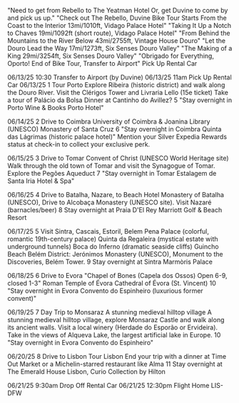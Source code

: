 "Need to get from Rebello to The Yeatman Hotel
Or, get Duvine to come by and pick us up."
"Check out The Rebello, Duvine Bike Tour Starts
From the Coast to the Interior
13mi/1010ft, Vidago Palace Hotel"
"Taking It Up a Notch to Chaves
19mi/1092ft (short route), Vidago Palace Hotel"
"From Behind the Mountains to the River Below
43mi/2755ft, Vintage House Douro"
"Let the Douro Lead the Way
17mi/1273ft, Six Senses Douro Valley"
"The Making of a King
29mi/3254ft, Six Senses Douro Valley"
"Obrigado for Everything, Oporto!
End of Bike Tour, Transfer to Airport"
Pick Up Rental Car

06/13/25	10:30	Transfer to Airport (by Duvine)
06/13/25	11am	Pick Up Rental Car
06/13/25	1	Tour Porto
		Explore Ribeira (historic district) and walk along the Douro River.
		Visit the Clérigos Tower and Livraria Lello (15e ticket)
		Take a tour of Palácio da Bolsa
		Dinner at Cantinho do Avillez?
	5	"Stay overnight in Porto
Wine & Books Porto Hotel"
		
06/14/25	2	Drive to Coimbra
		University of Coimbra & Joanina Library (UNESCO)
		Monastery of Santa Cruz
	6	"Stay overnight in Coimbra
Quinta das Lágrimas (historic palace hotel)"
		Mention your Silver Expedia Rewards status at check-in to collect your exclusive perk.
		
06/15/25	3	Drive to Tomar
		Convent of Christ (UNESCO World Heritage site)
		Walk through the old town of Tomar and visit the Synagogue of Tomar.
		Explore the Pegões Aqueduct
	7	"Stay overnight in Tomar
 Estalagem de Santa Iria Hotel & Spa"
		
06/16/25	4	Drive to Batalha, Nazare, to Beach Hotel
		Monastery of Batalha (UNESCO),
		Drive to Alcobaça Monastery (UNESCO site).
		Visit Nazaré (barnacles/beer)
	8	Stay overnight at Praia D'El Rey Marriott Golf & Beach Resort
		
06/17/25	5	Visit Sintra, Cascais, Estoril, Belem
		Pena Palace (colorful, romantic 19th-century palace)
		Quinta da Regaleira (mystical estate with underground tunnels)
		Boca do Inferno (dramatic seaside cliffs)
		Guincho Beach
		Belém District: Jerónimos Monastery (UNESCO), Monument to the Discoveries, Belém Tower.
	9	Stay overnight at Sintra Marmòris Palace
		
06/18/25	6	Drive to Evora
		"Chapel of Bones (Capela dos Ossos)
Open 6-9, closed 1-3"
		Roman Temple of Évora
		Cathedral of Évora (St. Vincent)
	10	"Stay overnight in Evora
Convento do Espinheiro (luxurious former convent)"
		
06/19/25	7	Day Trip to Monsaraz
		A stunning medieval hilltop village
		A stunning medieval hilltop village, explore Monsaraz Castle and walk along its ancient walls.
		Visit a local winery (Herdade do Esporão or Ervideira).
		Take in the views of Alqueva Lake, the largest artificial lake in Europe.
	10	"Stay overnight in Evora
Convento do Espinheiro"
		
06/20/25	8	Drive to Lisbon
		Tour Lisbon
		End your trip with a dinner at Time Out Market or a Michelin-starred restaurant like Alma
	11	Stay overnight at The Emerald House Lisbon, Curio Collection by Hilton
		
06/21/25	9:30am	Drop Off Rental Car
06/21/25	12:30pm	Flight Home LIS-DFW
